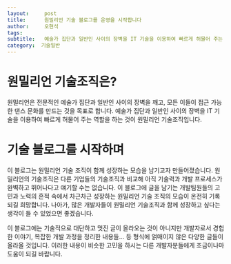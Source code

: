 ```yaml
---
layout:     post
title:      원밀리언 기술 블로그를 운영을 시작합니다
author:     오현석
tags:
subtitle:  	예술가 집단과 일반인 사이의 장벽을 IT 기술을 이용하여 빠르게 허물어 주는 역할을 하는 것이 원밀리언 기술조직의 존재 이유 입니다.
category:  기술일반
---
```

<!-- Start Writing Below in Markdown -->

# 원밀리언 기술조직은?

원밀리언은 전문적인 예술가 집단과 일반인 사이의 장벽을 깨고, 모든 이들이 접근 가능한 댄스 문화를 만드는 것을 목표로 합니다.
예술가 집단과 일반인 사이의 장벽을 IT 기술을 이용하여 빠르게 허물어 주는 역할을 하는 것이 원밀리언 기술조직입니다.

# 기술 블로그를 시작하며

이 블로그는 원밀리언 기술 조직이 함께 성장하는 모습을 남기고자 만들어졌습니다.
원밀리언의 기술조직은 다른 기업들의 기술조직과 비교해 아직 기술력과 개발 프로세스가 완벽하고 뛰어나다고 얘기할 수는 없습니다.
이 블로그에 글을 남기는 개발팀원들의 고민과 노력의 흔적 속에서 차근차근 성장하는 원밀리언 기술 조직의 모습이 온전히 기록되길 희망합니다.
나아가, 많은 개발자들이 원밀리언 기술조직과 함께 성장하고 싶다는 생각이 들 수 있었으면 좋겠습니다.

이 블로그에는 기술적으로 대단하고 멋진 글이 올라오는 것이 아니지만
개발자로서 경험한 이야기, 복잡한 개발 과정을 정리한 내용들... 등 형식에 얽매이지 않은 다양한 글들이 올라올 것입니다.
이러한 내용이 비슷한 고민을 하시는 다른 개발자분들에게 조금이나마 도움이 되길 바랍니다.